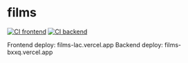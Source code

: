 # films
[![CI frontend](https://github.com/LuisM000/films/actions/workflows/frontend.yml/badge.svg)](https://github.com/LuisM000/films/actions/workflows/frontend.yml)
[![CI backend](https://github.com/LuisM000/films/actions/workflows/backend.yml/badge.svg)](https://github.com/LuisM000/films/actions/workflows/backend.yml)

Frontend deploy: films-lac.vercel.app
Backend deploy: films-bxxq.vercel.app